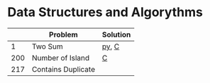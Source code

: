 # Data Structures and Algorythms


|    |  Problem          |   Solution                                                |
|----|-------------------|-----------------------------------------------------------|
| 1  | Two Sum           | [py](Array/Two-Sum/twoSum.py), [C](Array/Two-Sum/twoSum.c)|
| 200| Number of Island  | [C](Matrix/Num-Islands/numIsland.c)                       |
| 217| Contains Duplicate|                                                           |
